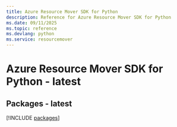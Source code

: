 ```yaml
---
title: Azure Resource Mover SDK for Python
description: Reference for Azure Resource Mover SDK for Python
ms.date: 09/11/2025
ms.topic: reference
ms.devlang: python
ms.service: resourcemover
---
```

# Azure Resource Mover SDK for Python - latest
## Packages - latest
[!INCLUDE [packages](resource-mover-index.md)]